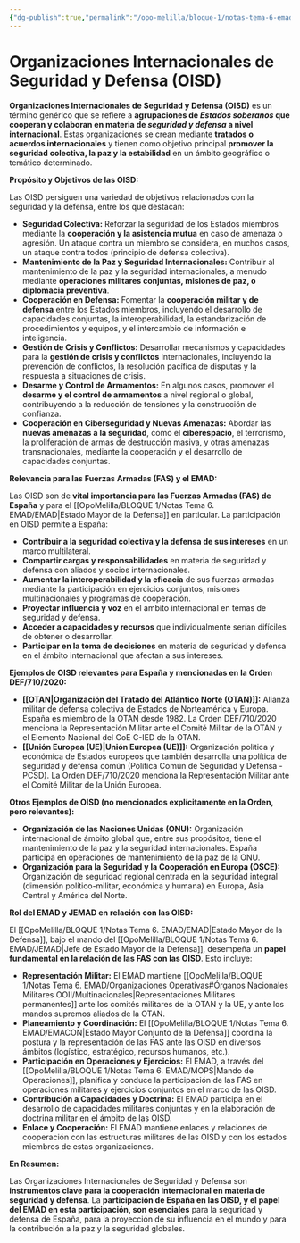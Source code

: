 ```yaml
---
{"dg-publish":true,"permalink":"/opo-melilla/bloque-1/notas-tema-6-emad/oisd/"}
---
```


# Organizaciones Internacionales de Seguridad y Defensa (OISD)

**Organizaciones Internacionales de Seguridad y Defensa (OISD)** es un término genérico que se refiere a **agrupaciones de *Estados soberanos* que cooperan y colaboran en materia de *seguridad y defensa* a nivel internacional**.  Estas organizaciones se crean mediante **tratados o acuerdos internacionales** y tienen como objetivo principal **promover la seguridad colectiva, la paz y la estabilidad** en un ámbito geográfico o temático determinado.

**Propósito y Objetivos de las OISD:**

Las OISD persiguen una variedad de objetivos relacionados con la seguridad y la defensa, entre los que destacan:

*   **Seguridad Colectiva:**  Reforzar la seguridad de los Estados miembros mediante la **cooperación y la asistencia mutua** en caso de amenaza o agresión.  Un ataque contra un miembro se considera, en muchos casos, un ataque contra todos (principio de defensa colectiva).
*   **Mantenimiento de la Paz y Seguridad Internacionales:**  Contribuir al mantenimiento de la paz y la seguridad internacionales, a menudo mediante **operaciones militares conjuntas, misiones de paz, o diplomacia preventiva**.
*   **Cooperación en Defensa:**  Fomentar la **cooperación militar y de defensa** entre los Estados miembros, incluyendo el desarrollo de capacidades conjuntas, la interoperabilidad, la estandarización de procedimientos y equipos, y el intercambio de información e inteligencia.
*   **Gestión de Crisis y Conflictos:**  Desarrollar mecanismos y capacidades para la **gestión de crisis y conflictos** internacionales,  incluyendo la prevención de conflictos, la resolución pacífica de disputas y la respuesta a situaciones de crisis.
*   **Desarme y Control de Armamentos:**  En algunos casos, promover el **desarme y el control de armamentos** a nivel regional o global, contribuyendo a la reducción de tensiones y la construcción de confianza.
*   **Cooperación en Ciberseguridad y Nuevas Amenazas:**  Abordar las **nuevas amenazas a la seguridad**, como el **ciberespacio**, el terrorismo, la proliferación de armas de destrucción masiva, y otras amenazas transnacionales, mediante la cooperación y el desarrollo de capacidades conjuntas.

**Relevancia para las Fuerzas Armadas (FAS) y el EMAD:**

Las OISD son de **vital importancia para las Fuerzas Armadas (FAS) de España** y para el [[OpoMelilla/BLOQUE 1/Notas Tema 6. EMAD/EMAD\|Estado Mayor de la Defensa]] en particular.  La participación en OISD permite a España:

*   **Contribuir a la seguridad colectiva y la defensa de sus intereses** en un marco multilateral.
*   **Compartir cargas y responsabilidades** en materia de seguridad y defensa con aliados y socios internacionales.
*   **Aumentar la interoperabilidad y la eficacia** de sus fuerzas armadas mediante la participación en ejercicios conjuntos, misiones multinacionales y programas de cooperación.
*   **Proyectar influencia y voz** en el ámbito internacional en temas de seguridad y defensa.
*   **Acceder a capacidades y recursos** que individualmente serían difíciles de obtener o desarrollar.
*   **Participar en la toma de decisiones** en materia de seguridad y defensa en el ámbito internacional que afectan a sus intereses.

**Ejemplos de OISD relevantes para España y mencionadas en la Orden DEF/710/2020:**

*   **[[OTAN\|Organización del Tratado del Atlántico Norte (OTAN)]]:**  Alianza militar de defensa colectiva de Estados de Norteamérica y Europa.  España es miembro de la OTAN desde 1982.  La Orden DEF/710/2020 menciona la Representación Militar ante el Comité Militar de la OTAN y el Elemento Nacional del CoE C-IED de la OTAN.
*   **[[Unión Europea (UE)\|Unión Europea (UE)]]:**  Organización política y económica de Estados europeos que también desarrolla una política de seguridad y defensa común (Política Común de Seguridad y Defensa - PCSD).  La Orden DEF/710/2020 menciona la Representación Militar ante el Comité Militar de la Unión Europea.

**Otros Ejemplos de OISD (no mencionados explícitamente en la Orden, pero relevantes):**

*   **Organización de las Naciones Unidas (ONU):**  Organización internacional de ámbito global que, entre sus propósitos, tiene el mantenimiento de la paz y la seguridad internacionales.  España participa en operaciones de mantenimiento de la paz de la ONU.
*   **Organización para la Seguridad y la Cooperación en Europa (OSCE):**  Organización de seguridad regional centrada en la seguridad integral (dimensión político-militar, económica y humana) en Europa, Asia Central y América del Norte.

**Rol del EMAD y JEMAD en relación con las OISD:**

El [[OpoMelilla/BLOQUE 1/Notas Tema 6. EMAD/EMAD\|Estado Mayor de la Defensa]], bajo el mando del [[OpoMelilla/BLOQUE 1/Notas Tema 6. EMAD/JEMAD\|Jefe de Estado Mayor de la Defensa]],  desempeña un **papel fundamental en la relación de las FAS con las OISD**.  Esto incluye:

*   **Representación Militar:**  El EMAD mantiene [[OpoMelilla/BLOQUE 1/Notas Tema 6. EMAD/Organizaciones Operativas#Órganos Nacionales Militares OOII/Multinacionales\|Representaciones Militares permanentes]] ante los comités militares de la OTAN y la UE, y ante los mandos supremos aliados de la OTAN.
*   **Planeamiento y Coordinación:**  El [[OpoMelilla/BLOQUE 1/Notas Tema 6. EMAD/EMACON\|Estado Mayor Conjunto de la Defensa]] coordina la postura y la representación de las FAS ante las OISD en diversos ámbitos (logístico, estratégico, recursos humanos, etc.).
*   **Participación en Operaciones y Ejercicios:**  El EMAD, a través del [[OpoMelilla/BLOQUE 1/Notas Tema 6. EMAD/MOPS\|Mando de Operaciones]],  planifica y conduce la participación de las FAS en operaciones militares y ejercicios conjuntos en el marco de las OISD.
*   **Contribución a Capacidades y Doctrina:**  El EMAD participa en el desarrollo de capacidades militares conjuntas y en la elaboración de doctrina militar en el ámbito de las OISD.
*   **Enlace y Cooperación:**  El EMAD mantiene enlaces y relaciones de cooperación con las estructuras militares de las OISD y con los estados miembros de estas organizaciones.

**En Resumen:**

Las Organizaciones Internacionales de Seguridad y Defensa son **instrumentos clave para la cooperación internacional en materia de seguridad y defensa**.  La **participación de España en las OISD, y el papel del EMAD en esta participación, son esenciales** para la seguridad y defensa de España, para la proyección de su influencia en el mundo y para la contribución a la paz y la seguridad globales.
